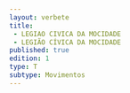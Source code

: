 ```yaml
---
layout: verbete
title:
 - LEGIAO CIVICA DA MOCIDADE
 - LEGIÃO CÍVICA DA MOCIDADE
published: true
edition: 1  
type: T
subtype: Movimentos
---
```


